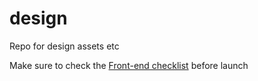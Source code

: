 # design
Repo for design assets etc

Make sure to check the [Front-end checklist](https://frontendchecklist.io/) before launch